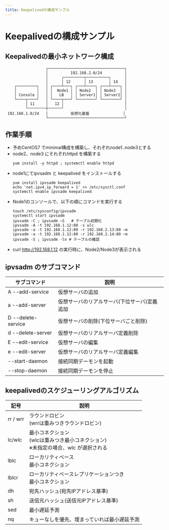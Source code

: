 ```yaml
---
title: Keepalivedの構成サンプル
---
```

# Keepalivedの構成サンプル

## Keepalivedの最小ネットワーク構成

```
                  ┌──────────────────────────────────┐
                  │          192.168.2.0/24          │
                  │      ┌─────────┬──────────┐      │
                  │      │ 12      │ 13       │ 14   │
    ┌─────────┐   │ ┌────┴───┐ ┌───┴────┐ ┌───┴────┐ │
    │         │   │ │  Node1 │ │ Node2  │ │ Node3  │ │
    │ Console │   │ │   LB   │ │ Server1│ │ Server2│ │
    └────┬────┘   │ └────┬───┘ └────────┘ └────────┘ │
         │ 11     │   12 │                           │
         └────────┼──────┘                           │
 192.168.1.0/24   │          仮想化基盤               │
                  └──────────────────────────────────┘
```

## 作業手順

- 予めCentOS7 でminimal構成を構築し、それぞれnode1..node3とする
- node2、node3 にそれぞれhttpd を構築する
  ```
  yum install -y httpd ; systemctl enable httpd
  ```
- node1にてipvsadm と keepalived をインストールする
  ```
  yum install ipvsadm keepalived
  echo 'net.ipv4.ip_forward = 1' >> /etc/sysctl.conf
  systemctl enable ipvsadm keepalived
  ```
- Node1のコンソールで、以下の順にコマンドを実行する
  ```
  touch /etc/sysconfig/ipvsadm 
  systemctl start ipvsadm 
  ipvsadm -C ; ipvsadm –S   # テーブル初期化
  ipvsadm -A -t 192.168.1.12:80 -s wlc
  ipvsadm -a -t 192.168.1.12:80 -r 192.168.2.13:80 –m
  ipvsadm -a -t 192.168.1.12:80 -r 192.168.2.14:80 –m
  ipvsadm -S ; ipvsadm -ln # テーブルの確認
  ```
- curl http://192.168.1.12 の実行時に、Node2/Node3が表示される

## ipvsadm のサブコマンド

|サブコマンド|説明|
|---|---|
|A --add-service|仮想サーバの追加|
|a --add-server|仮想サーバのリアルサーバ(下位サーバ)定義追加|
|D --delete-service|仮想サーバの削除(下位サーバごと削除)|
|d --delete-server|仮想サーバのリアルサーバ定義削除|
|E --edit-service|仮想サーバの編集|
|e --edit-server|仮想サーバのリアルサーバ定義編集|
|--start-daemon|接続同期デーモンを起動|
|--stop-daemon|接続同期デーモンを停止|

## keepalivedのスケジューリングアルゴリズム

|記号|説明|
|---|---|
|rr / wrr|ラウンドロビン<br/>(wrrは重みつきラウンドロビン)|
|lc/wlc|最小コネクション<br/>(wlcは重みつき最小コネクション)<br/>※未指定の場合、wlc が選択される|
|lblc|ローカリティベース<br/>最小コネクション|
|lblcr|ローカリティベースレプリケーションつき<br/>最小コネクション|
|dh|宛先ハッシュ(宛先IPアドレス基準)|
|sh|送信元ハッシュ(送信元IPアドレス基準)|
|sed|最小遅延予測|
|nq|キューなしを優先、埋まっていれば最小遅延予測|

